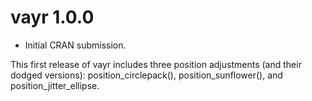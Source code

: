 # vayr 1.0.0

* Initial CRAN submission.

This first release of vayr includes three position adjustments (and their dodged versions): position_circlepack(), position_sunflower(), and position_jitter_ellipse.
